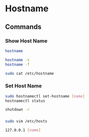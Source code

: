 # Hostname

## Commands

### Show Host Name

```sh
hostname
```

```sh
hostname -s
hostname -f
```

```sh
sudo cat /etc/hostname
```

### Set Host Name

```sh
sudo hostnamectl set-hostname [name]
hostnamectl status
```

```sh
shutdown -r
```

###

```sh
sudo vim /etc/hosts
```

```sh
127.0.0.1 [name]
```
